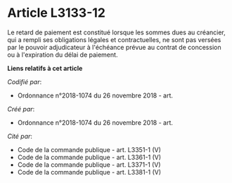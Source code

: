 # Article L3133-12

Le retard de paiement est constitué lorsque les sommes dues au créancier, qui a rempli ses obligations légales et
contractuelles, ne sont pas versées par le pouvoir adjudicateur à l'échéance prévue au contrat de concession ou à
l'expiration du délai de paiement.

**Liens relatifs à cet article**

_Codifié par_:

  - Ordonnance n°2018-1074 du 26 novembre 2018 - art.

_Créé par_:

  - Ordonnance n°2018-1074 du 26 novembre 2018 - art.

_Cité par_:

  - Code de la commande publique - art. L3351-1 (V)
  - Code de la commande publique - art. L3361-1 (V)
  - Code de la commande publique - art. L3371-1 (V)
  - Code de la commande publique - art. L3381-1 (V)
